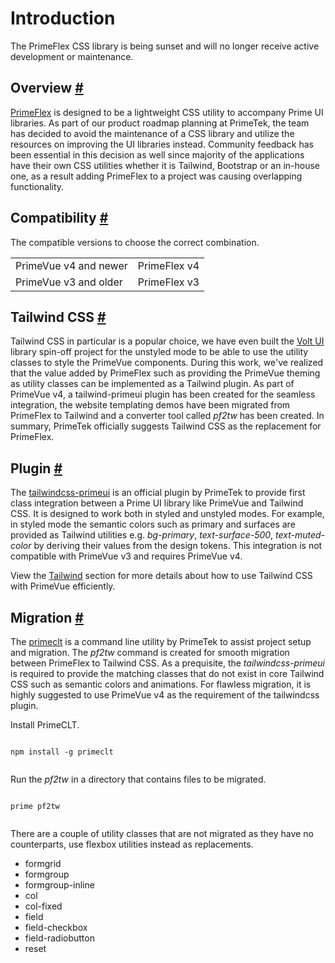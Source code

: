 # Introduction

The PrimeFlex CSS library is being sunset and will no longer receive active development or maintenance.

## Overview [#](https://primevue.org/guides/primeflex/#overview)

[PrimeFlex](https://primeflex.org) is designed to be a lightweight CSS utility to accompany Prime UI libraries. As part of our product roadmap planning at PrimeTek, the team has decided to avoid the maintenance of a CSS library and utilize the resources on improving the UI libraries instead. Community feedback has been essential in this decision as well since majority of the applications have their own CSS utilities whether it is Tailwind, Bootstrap or an in-house one, as a result adding PrimeFlex to a project was causing overlapping functionality.

## Compatibility [#](https://primevue.org/guides/primeflex/#compatibility)

The compatible versions to choose the correct combination.

|  |  |
| --- | --- |
| PrimeVue v4 and newer | PrimeFlex v4 |
| PrimeVue v3 and older | PrimeFlex v3 |

## Tailwind CSS [#](https://primevue.org/guides/primeflex/#tailwindcss)

Tailwind CSS in particular is a popular choice, we have even built the [Volt UI](https://volt.primevue.org) library spin-off project for the unstyled mode to be able to use the utility classes to style the PrimeVue components. During this work, we've realized that the value added by PrimeFlex such as providing the PrimeVue theming as utility classes can be implemented as a Tailwind plugin. As part of PrimeVue v4, a tailwind-primeui plugin has been created for the seamless integration, the website templating demos have been migrated from PrimeFlex to Tailwind and a converter tool called *pf2tw* has been created. In summary, PrimeTek officially suggests Tailwind CSS as the replacement for PrimeFlex.

## Plugin [#](https://primevue.org/guides/primeflex/#plugin)

The [tailwindcss-primeui](https://www.npmjs.com/package/tailwindcss-primeui) is an official plugin by PrimeTek to provide first class integration between a Prime UI library like PrimeVue and Tailwind CSS. It is designed to work both in styled and unstyled modes. For example, in styled mode the semantic colors such as primary and surfaces are provided as Tailwind utilities e.g. *bg-primary*, *text-surface-500*, *text-muted-color* by deriving their values from the design tokens. This integration is not compatible with PrimeVue v3 and requires PrimeVue v4.

View the [Tailwind](https://primevue.org/tailwind/) section for more details about how to use Tailwind CSS with PrimeVue efficiently.

## Migration [#](https://primevue.org/guides/primeflex/#migration)

The [primeclt](https://www.npmjs.com/package/primeclt) is a command line utility by PrimeTek to assist project setup and migration. The *pf2tw* command is created for smooth migration between PrimeFlex to Tailwind CSS. As a prequisite, the *tailwindcss-primeui* is required to provide the matching classes that do not exist in core Tailwind CSS such as semantic colors and animations. For flawless migration, it is highly suggested to use PrimeVue v4 as the requirement of the tailwindcss plugin.

Install PrimeCLT.

```

npm install -g primeclt


```

Run the *pf2tw* in a directory that contains files to be migrated.

```

prime pf2tw


```

There are a couple of utility classes that are not migrated as they have no counterparts, use flexbox utilities instead as replacements.

* formgrid
* formgroup
* formgroup-inline
* col
* col-fixed
* field
* field-checkbox
* field-radiobutton
* reset